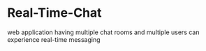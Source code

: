 # Real-Time-Chat
web application having multiple chat rooms and multiple users can experience real-time messaging

